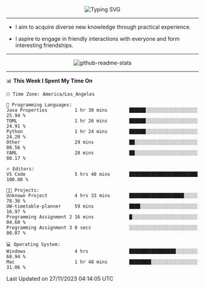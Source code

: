 <p align="center">
  <img src="https://readme-typing-svg.demolab.com?font=Fira+Code&weight=500&size=32&duration=2500&pause=1600&center=true&vCenter=true&random=false&width=1024&height=64&lines=Hi+there+%F0%9F%91%8B;I'm+delighted+you+could+make+it+here+%F0%9F%8E%89;I'm+Harry%2C+a+college+student+still+finding+my+way" alt="Typing SVG" />
</p>


---


- I aim to acquire diverse new knowledge through practical experience.

- I aspire to engage in friendly interactions with everyone and form interesting friendships.


---


<p align="center">
  <img src="https://github-readme-stats.vercel.app/api?username=Harry-Jing&show_icons=true" alt="github-readme-stats"/>
</p>


---

<!--START_SECTION:waka-->
📊 **This Week I Spent My Time On** 

```text
🕑︎ Time Zone: America/Los_Angeles

💬 Programming Languages: 
Java Properties          1 hr 30 mins        ██████░░░░░░░░░░░░░░░░░░░   25.94 % 
TOML                     1 hr 26 mins        ██████░░░░░░░░░░░░░░░░░░░   24.91 % 
Python                   1 hr 24 mins        ██████░░░░░░░░░░░░░░░░░░░   24.20 % 
Other                    29 mins             ██░░░░░░░░░░░░░░░░░░░░░░░   08.56 % 
YAML                     28 mins             ██░░░░░░░░░░░░░░░░░░░░░░░   08.17 % 

🔥 Editors: 
VS Code                  5 hrs 48 mins       █████████████████████████   100.00 % 

🐱‍💻 Projects: 
Unknown Project          4 hrs 33 mins       ████████████████████░░░░░   78.36 % 
UW-timetable-planner     59 mins             ████░░░░░░░░░░░░░░░░░░░░░   16.97 % 
Programming Assignment 2 16 mins             █░░░░░░░░░░░░░░░░░░░░░░░░   04.60 % 
Programming Assignment 3 0 secs              ░░░░░░░░░░░░░░░░░░░░░░░░░   00.07 % 

💻 Operating System: 
Windows                  4 hrs               █████████████████░░░░░░░░   68.94 % 
Mac                      1 hr 48 mins        ████████░░░░░░░░░░░░░░░░░   31.06 % 
```


 Last Updated on 27/11/2023 04:14:05 UTC
<!--END_SECTION:waka-->
